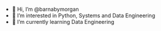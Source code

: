 - 👋 Hi, I’m @barnabymorgan
- 👀 I’m interested in Python, Systems and Data Engineering
- 🌱 I’m currently learning Data Engineering

<!---
- 💞️ I’m looking to collaborate on ...
- 📫 How to reach me ...

barnabymorgan/barnabymorgan is a ✨ special ✨ repository because its `README.md` (this file) appears on your GitHub profile.
You can click the Preview link to take a look at your changes.
--->
